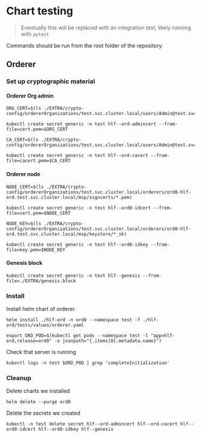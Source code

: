 # Chart testing

> Eventually this will be replaced with an integration test, likely running with `pytest`

Commands should be run from the root folder of the repository.

## Orderer

### Set up cryptographic material

#### Orderer Org admin

    ORG_CERT=$(ls ./EXTRA/crypto-config/ordererOrganizations/test.svc.cluster.local/users/Admin@test.svc.cluster.local/msp/admincerts/*.pem)

    kubectl create secret generic -n test hlf--ord-admincert --from-file=cert.pem=$ORG_CERT

    CA_CERT=$(ls ./EXTRA/crypto-config/ordererOrganizations/test.svc.cluster.local/users/Admin@test.svc.cluster.local/msp/cacerts/*.pem)

    kubectl create secret generic -n test hlf--ord-cacert --from-file=cacert.pem=$CA_CERT

#### Orderer node

    NODE_CERT=$(ls ./EXTRA/crypto-config/ordererOrganizations/test.svc.cluster.local/orderers/ord0-hlf-ord.test.svc.cluster.local/msp/signcerts/*.pem)

    kubectl create secret generic -n test hlf--ord0-idcert --from-file=cert.pem=$NODE_CERT

    NODE_KEY=$(ls ./EXTRA/crypto-config/ordererOrganizations/test.svc.cluster.local/orderers/ord0-hlf-ord.test.svc.cluster.local/msp/keystore/*_sk)

    kubectl create secret generic -n test hlf--ord0-idkey --from-file=key.pem=$NODE_KEY

#### Genesis block

    kubectl create secret generic -n test hlf--genesis --from-file=./EXTRA/genesis.block

### Install

Install helm chart of orderer.

    helm install ./hlf-ord -n ord0 --namespace test -f ./hlf-ord/tests/values/orderer.yaml

    export ORD_POD=$(kubectl get pods --namespace test -l "app=hlf-ord,release=ord0" -o jsonpath="{.items[0].metadata.name}")

Check that server is running

    kubectl logs -n test $ORD_POD | grep 'completeInitialization'

### Cleanup

Delete charts we installed

    helm delete --purge ord0

Delete the secrets we created

    kubectl -n test delete secret hlf--ord-admincert hlf--ord-cacert hlf--ord0-idcert hlf--ord0-idkey hlf--genesis
